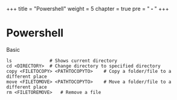 +++
title = "Powershell"
weight = 5
chapter = true
pre = "<b> - </b>"
+++

# Powershell

Basic

```
ls              # Shows current directory
cd <DIRECTORY>  # Change directory to specified directory
copy <FILETOCOPY> <PATHTOCOPYTO>    # Copy a folder/file to a different place
move <FILETOMOVE> <PATHTOCOPYTO>    # Move a folder/file to a different place
rm <FILETOREMOVE>   # Remove a file 
```


